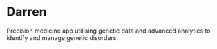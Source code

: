 # Darren
Precision medicine app utilising genetic data and advanced analytics to identify and manage genetic disorders.
